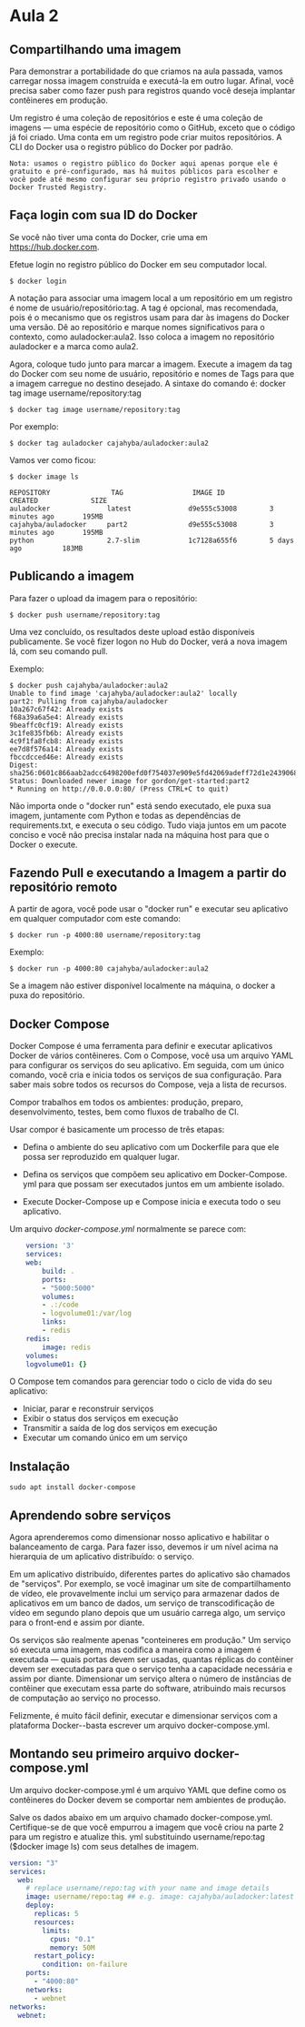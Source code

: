 # Aula 2

## Compartilhando uma imagem

Para demonstrar a portabilidade do que criamos na aula passada, vamos carregar nossa imagem construída e executá-la em outro lugar. Afinal, você precisa saber como fazer push para registros quando você deseja implantar contêineres em produção.

Um registro é uma coleção de repositórios e este é uma coleção de imagens — uma espécie de repositório como o GitHub, exceto que o código já foi criado. Uma conta em um registro pode criar muitos repositórios. A CLI do Docker usa o registro público do Docker por padrão.

    Nota: usamos o registro público do Docker aqui apenas porque ele é gratuito e pré-configurado, mas há muitos públicos para escolher e você pode até mesmo configurar seu próprio registro privado usando o Docker Trusted Registry.


## Faça login com sua ID do Docker

Se você não tiver uma conta do Docker, crie uma em https://hub.docker.com.

Efetue login no registro público do Docker em seu computador local.

    $ docker login


A notação para associar uma imagem local a um repositório em um registro é nome de usuário/repositório:tag. A tag é opcional, mas recomendada, pois é o mecanismo que os registros usam para dar às imagens do Docker uma versão. Dê ao repositório e marque nomes significativos para o contexto, como auladocker:aula2. Isso coloca a imagem no repositório auladocker e a marca como aula2.

Agora, coloque tudo junto para marcar a imagem. Execute a imagem da tag do Docker com seu nome de usuário, repositório e nomes de Tags para que a imagem carregue no destino desejado. A sintaxe do comando é:
docker tag image username/repository:tag

    $ docker tag image username/repository:tag

Por exemplo:

    $ docker tag auladocker cajahyba/auladocker:aula2

Vamos ver como ficou:

    $ docker image ls

    REPOSITORY               TAG                 IMAGE ID            CREATED             SIZE
    auladocker              latest              d9e555c53008        3 minutes ago       195MB
    cajahyba/auladocker     part2               d9e555c53008        3 minutes ago       195MB
    python                  2.7-slim            1c7128a655f6        5 days ago          183MB
    

## Publicando a imagem

Para fazer o upload da imagem para o repositório:

    $ docker push username/repository:tag

Uma vez concluído, os resultados deste upload estão disponíveis publicamente. Se você fizer logon no Hub do Docker, verá a nova imagem lá, com seu comando pull.


Exemplo:

    $ docker push cajahyba/auladocker:aula2
    Unable to find image 'cajahyba/auladocker:aula2' locally
    part2: Pulling from cajahyba/auladocker
    10a267c67f42: Already exists
    f68a39a6a5e4: Already exists
    9beaffc0cf19: Already exists
    3c1fe835fb6b: Already exists
    4c9f1fa8fcb8: Already exists
    ee7d8f576a14: Already exists
    fbccdcced46e: Already exists
    Digest: sha256:0601c866aab2adcc6498200efd0f754037e909e5fd42069adeff72d1e2439068
    Status: Downloaded newer image for gordon/get-started:part2
    * Running on http://0.0.0.0:80/ (Press CTRL+C to quit)


Não importa onde o "docker run" está sendo executado, ele puxa sua imagem, juntamente com Python e todas as dependências de requirements.txt, e executa o seu código. Tudo viaja juntos em um pacote conciso e você não precisa instalar nada na máquina host para que o Docker o execute.




## Fazendo Pull e executando a Imagem a partir do repositório remoto

A partir de agora, você pode usar o "docker run" e executar seu aplicativo em qualquer computador com este comando:

    $ docker run -p 4000:80 username/repository:tag

Exemplo:

    $ docker run -p 4000:80 cajahyba/auladocker:aula2

Se a imagem não estiver disponível localmente na máquina, o docker a puxa do repositório.



## Docker Compose

Docker Compose é uma ferramenta para definir e executar aplicativos Docker de vários contêineres. Com o Compose, você usa um arquivo YAML para configurar os serviços do seu aplicativo. Em seguida, com um único comando, você cria e inicia todos os serviços de sua configuração. Para saber mais sobre todos os recursos do Compose, veja a lista de recursos.

Compor trabalhos em todos os ambientes: produção, preparo, desenvolvimento, testes, bem como fluxos de trabalho de CI. 

Usar compor é basicamente um processo de três etapas:

* Defina o ambiente do seu aplicativo com um Dockerfile para que ele possa ser reproduzido em qualquer lugar.

* Defina os serviços que compõem seu aplicativo em Docker-Compose. yml para que possam ser executados juntos em um ambiente isolado.

* Execute Docker-Compose up e Compose inicia e executa todo o seu aplicativo.

Um arquivo *docker-compose.yml* normalmente se parece com:
```yml
    version: '3' 
    services:
    web:
        build: .
        ports:
        - "5000:5000"
        volumes:
        - .:/code
        - logvolume01:/var/log
        links:
        - redis
    redis:
        image: redis
    volumes:
    logvolume01: {}
```

O Compose tem comandos para gerenciar todo o ciclo de vida do seu aplicativo:

* Iniciar, parar e reconstruir serviços
* Exibir o status dos serviços em execução
* Transmitir a saída de log dos serviços em execução
* Executar um comando único em um serviço


## Instalação

    sudo apt install docker-compose


## Aprendendo sobre serviços

Agora aprenderemos como dimensionar nosso aplicativo e habilitar o balanceamento de carga. Para fazer isso, devemos ir um nível acima na hierarquia de um aplicativo distribuído: o serviço.

Em um aplicativo distribuído, diferentes partes do aplicativo são chamados de "serviços". Por exemplo, se você imaginar um site de compartilhamento de vídeo, ele provavelmente inclui um serviço para armazenar dados de aplicativos em um banco de dados, um serviço de transcodificação de vídeo em segundo plano depois que um usuário carrega algo, um serviço para o front-end e assim por diante.

Os serviços são realmente apenas "conteineres em produção." Um serviço só executa uma imagem, mas codifica a maneira como a imagem é executada — quais portas devem ser usadas, quantas réplicas do contêiner devem ser executadas para que o serviço tenha a capacidade necessária e assim por diante. Dimensionar um serviço altera o número de instâncias de contêiner que executam essa parte do software, atribuindo mais recursos de computação ao serviço no processo.

Felizmente, é muito fácil definir, executar e dimensionar serviços com a plataforma Docker--basta escrever um arquivo docker-compose.yml.

## Montando seu primeiro arquivo docker-compose.yml

Um arquivo docker-compose.yml é um arquivo YAML que define como os contêineres do Docker devem se comportar nem ambientes de produção.

Salve os dados abaixo em um arquivo chamado docker-compose.yml. Certifique-se de que você empurrou a imagem que você criou na parte 2 para um registro e atualize this. yml substituindo username/repo:tag ($docker image ls) com seus detalhes de imagem.

```yml
version: "3"
services:
  web:
    # replace username/repo:tag with your name and image details
    image: username/repo:tag ## e.g. image: cajahyba/auladocker:latest 
    deploy:
      replicas: 5
      resources:
        limits:
          cpus: "0.1"
          memory: 50M
      restart_policy:
        condition: on-failure
    ports:
      - "4000:80"
    networks:
      - webnet
networks:
  webnet:
```

